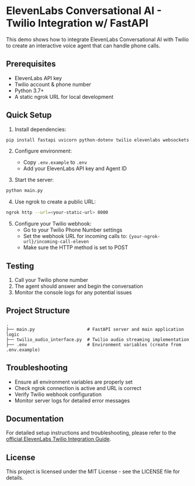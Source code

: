 # ElevenLabs Conversational AI - Twilio Integration w/ FastAPI

This demo shows how to integrate ElevenLabs Conversational AI with Twilio to create an interactive voice agent that can handle phone calls.

## Prerequisites

- ElevenLabs API key
- Twilio account & phone number
- Python 3.7+
- A static ngrok URL for local development

## Quick Setup

1. Install dependencies:

```bash
pip install fastapi uvicorn python-dotenv twilio elevenlabs websockets
```

2. Configure environment:
   - Copy `.env.example` to `.env`
   - Add your ElevenLabs API key and Agent ID

3. Start the server:

```bash
python main.py
```

4. Use ngrok to create a public URL:
```bash
ngrok http --url=<your-static-url> 8000  
```

5. Configure your Twilio webhook:
   - Go to your Twilio Phone Number settings
   - Set the webhook URL for incoming calls to: `{your-ngrok-url}/incoming-call-eleven`
   - Make sure the HTTP method is set to POST

## Testing

1. Call your Twilio phone number
2. The agent should answer and begin the conversation
3. Monitor the console logs for any potential issues

## Project Structure

```
.
├── main.py                    # FastAPI server and main application logic
├── twilio_audio_interface.py  # Twilio audio streaming implementation
├── .env                       # Environment variables (create from .env.example)
```

## Troubleshooting

- Ensure all environment variables are properly set
- Check ngrok connection is active and URL is correct
- Verify Twilio webhook configuration
- Monitor server logs for detailed error messages

## Documentation

For detailed setup instructions and troubleshooting, please refer to the [official ElevenLabs Twilio Integration Guide](https://elevenlabs.io/docs/conversational-ai/guides/conversational-ai-twilio).

## License

This project is licensed under the MIT License - see the LICENSE file for details.